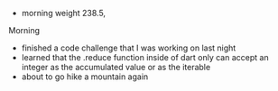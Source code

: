 - morning weight 238.5, 

Morning
- finished a code challenge that I was working on last night
- learned that the .reduce function inside of dart only can accept an integer as the accumulated value or as the iterable
- about to go hike a  mountain again
  